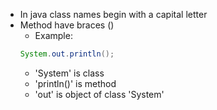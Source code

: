 
- In java class names begin with a capital letter
- Method have braces ()
    - Example: 
    ```java
    System.out.println();
    ```
    - 'System' is class
    - 'println()' is method
    - 'out' is object of class 'System'
    